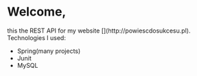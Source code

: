 <h1>Welcome,</h1>
this the REST API for my website [](http://powiescdosukcesu.pl).<br/>
Technologies I used:<br/>
<ul>
  <li>Spring(many projects)</li>
  <li>Junit</li>
  <li>MySQL</li>
 </ul>

